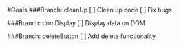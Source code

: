 #Goals
###Branch: cleanUp
[ ] Clean up code
[ ] Fix bugs

###Branch: domDisplay
[ ] Display data on DOM

###Branch: deleteButton
[ ] Add delete functionality
